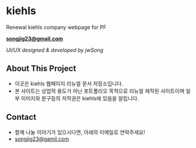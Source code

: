 # kiehls
Renewal kiehls company webpage for PF

**songjig23@gmail.com**

*UI/UX designed & developed by jwSong*

## About This Project
- 이곳은 kiehls 웹페이지 리뉴얼 문서 저장소입니다.
- 본 사이트는 상업적 용도가 아닌 포트폴리오 목적으로 리뉴얼 제작된 사이트이며 일부 이미지와 문구등의 저작권은 kiehls에 있음을 알립니다.

## Contact
- 함께 나눌 이야기가 있으시다면, 아래의 이메일로 연락주세요!
- songjig23@gamil.com
